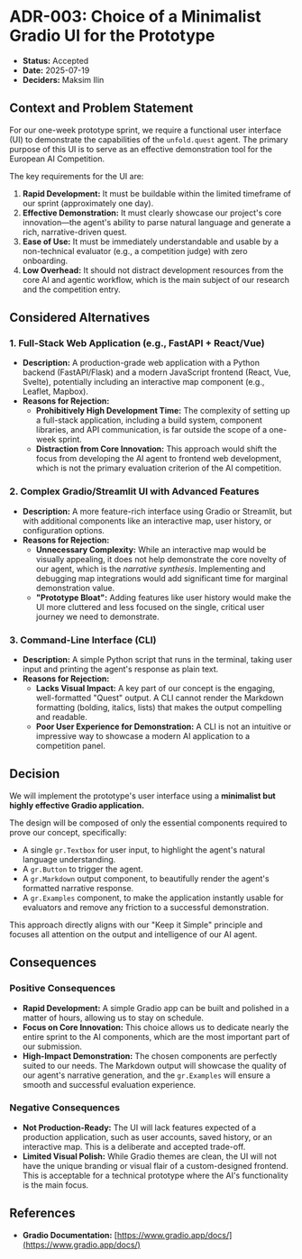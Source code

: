 # ADR-003: Choice of a Minimalist Gradio UI for the Prototype

-   **Status:** Accepted
-   **Date:** 2025-07-19
-   **Deciders:** Maksim Ilin

## Context and Problem Statement

For our one-week prototype sprint, we require a functional user interface (UI) to demonstrate the capabilities of the `unfold.quest` agent. The primary purpose of this UI is to serve as an effective demonstration tool for the European AI Competition.

The key requirements for the UI are:
1.  **Rapid Development:** It must be buildable within the limited timeframe of our sprint (approximately one day).
2.  **Effective Demonstration:** It must clearly showcase our project's core innovation—the agent's ability to parse natural language and generate a rich, narrative-driven quest.
3.  **Ease of Use:** It must be immediately understandable and usable by a non-technical evaluator (e.g., a competition judge) with zero onboarding.
4.  **Low Overhead:** It should not distract development resources from the core AI and agentic workflow, which is the main subject of our research and the competition entry.

## Considered Alternatives

### 1. Full-Stack Web Application (e.g., FastAPI + React/Vue)

-   **Description:** A production-grade web application with a Python backend (FastAPI/Flask) and a modern JavaScript frontend (React, Vue, Svelte), potentially including an interactive map component (e.g., Leaflet, Mapbox).
-   **Reasons for Rejection:**
    -   **Prohibitively High Development Time:** The complexity of setting up a full-stack application, including a build system, component libraries, and API communication, is far outside the scope of a one-week sprint.
    -   **Distraction from Core Innovation:** This approach would shift the focus from developing the AI agent to frontend web development, which is not the primary evaluation criterion of the AI competition.

### 2. Complex Gradio/Streamlit UI with Advanced Features

-   **Description:** A more feature-rich interface using Gradio or Streamlit, but with additional components like an interactive map, user history, or configuration options.
-   **Reasons for Rejection:**
    -   **Unnecessary Complexity:** While an interactive map would be visually appealing, it does not help demonstrate the core novelty of our agent, which is the *narrative synthesis*. Implementing and debugging map integrations would add significant time for marginal demonstration value.
    -   **"Prototype Bloat":** Adding features like user history would make the UI more cluttered and less focused on the single, critical user journey we need to demonstrate.

### 3. Command-Line Interface (CLI)

-   **Description:** A simple Python script that runs in the terminal, taking user input and printing the agent's response as plain text.
-   **Reasons for Rejection:**
    -   **Lacks Visual Impact:** A key part of our concept is the engaging, well-formatted "Quest" output. A CLI cannot render the Markdown formatting (bolding, italics, lists) that makes the output compelling and readable.
    -   **Poor User Experience for Demonstration:** A CLI is not an intuitive or impressive way to showcase a modern AI application to a competition panel.

## Decision

We will implement the prototype's user interface using a **minimalist but highly effective Gradio application.**

The design will be composed of only the essential components required to prove our concept, specifically:
-   A single `gr.Textbox` for user input, to highlight the agent's natural language understanding.
-   A `gr.Button` to trigger the agent.
-   A `gr.Markdown` output component, to beautifully render the agent's formatted narrative response.
-   A `gr.Examples` component, to make the application instantly usable for evaluators and remove any friction to a successful demonstration.

This approach directly aligns with our "Keep it Simple" principle and focuses all attention on the output and intelligence of our AI agent.

## Consequences

### Positive Consequences

-   **Rapid Development:** A simple Gradio app can be built and polished in a matter of hours, allowing us to stay on schedule.
-   **Focus on Core Innovation:** This choice allows us to dedicate nearly the entire sprint to the AI components, which are the most important part of our submission.
-   **High-Impact Demonstration:** The chosen components are perfectly suited to our needs. The Markdown output will showcase the quality of our agent's narrative generation, and the `gr.Examples` will ensure a smooth and successful evaluation experience.

### Negative Consequences

-   **Not Production-Ready:** The UI will lack features expected of a production application, such as user accounts, saved history, or an interactive map. This is a deliberate and accepted trade-off.
-   **Limited Visual Polish:** While Gradio themes are clean, the UI will not have the unique branding or visual flair of a custom-designed frontend. This is acceptable for a technical prototype where the AI's functionality is the main focus.

## References

-   **Gradio Documentation:** [https://www.gradio.app/docs/](https://www.gradio.app/docs/)